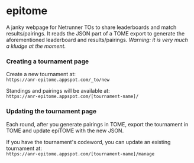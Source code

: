 # epitome

A janky webpage for Netrunner TOs to share leaderboards and match results/pairings. It reads the JSON part of a TOME export to generate the aforementioned leaderboard and results/pairings. *Warning: it is very much a kludge at the moment.*

### Creating a tournament page

Create a new tournament at:  
`https://anr-epitome.appspot.com/_to/new`

Standings and pairings will be available at:  
`https://anr-epitome.appspot.com/[tournament-name]/`

### Updating the tournament page

Each round, after you generate pairings in TOME, export the tournament in TOME and update epiTOME with the new JSON.

If you have the tournament's codeword, you can update an existing tournament at:  
```https://anr-epitome.appspot.com/[tournament-name]/manage```
